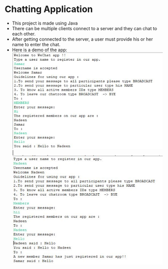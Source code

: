 # Chatting Application
* This project is made using Java
* There can be multiple clients connect to a server and they can chat to each other.
* After getting connected to the server, a user must provide his or her name to enter the chat.
* Here is a demo of the app:  
![](https://raw.githubusercontent.com/NadeenAhmad/Chatting-Application/master/image1.JPG)  |  ![](https://raw.githubusercontent.com/NadeenAhmad/Chatting-Application/master/image2.JPG)
